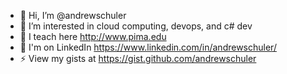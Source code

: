 - 👋 Hi, I’m @andrewschuler
- 👀 I’m interested in cloud computing, devops, and c# dev
- 🌱 I teach here http://www.pima.edu
- 💬 I'm on LinkedIn https://www.linkedin.com/in/andrewschuler/
- ⚡ View my gists at https://gist.github.com/andrewschuler

<!---
andrewschuler/andrewschuler is a ✨ special ✨ repository because its `README.md` (this file) appears on your GitHub profile.
You can click the Preview link to take a look at your changes.
--->
